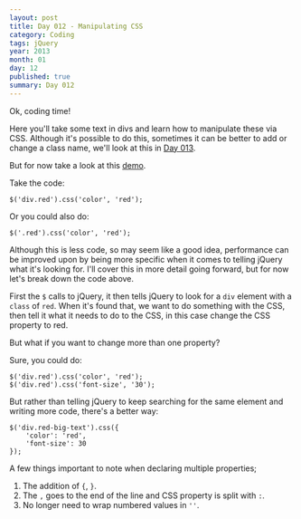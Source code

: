 ```yaml
---
layout: post
title: Day 012 - Manipulating CSS
category: Coding
tags: jQuery
year: 2013
month: 01
day: 12
published: true
summary: Day 012
---
```


Ok, coding time!

Here you'll take some text in divs and learn how to manipulate these via CSS. Although it's possible to do this, sometimes it can be better to add or change a class name, we'll look at this in [Day 013](/Day-013).

But for now take a look at this [demo](/demos/Day-012.html).


Take the code:

	$('div.red').css('color', 'red');


Or you could also do:

	$('.red').css('color', 'red');


Although this is less code, so may seem like a good idea, performance can be improved upon by being more specific when it comes to telling jQuery what it's looking for. I'll cover this in more detail going forward, but for now let's break down the code above.

First the `$` calls to jQuery, it then tells jQuery to look for a `div` element with a `class` of `red`.
When it's found that, we want to do something with the CSS, then tell it what it needs to do to the CSS, in this case change the CSS property to red.

But what if you want to change more than one property?

Sure, you could do:

	$('div.red').css('color', 'red');
	$('div.red').css('font-size', '30');


But rather than telling jQuery to keep searching for the same element and writing more code, there's a better way:

	$('div.red-big-text').css({
		'color': 'red',
		'font-size': 30
	});


A few things important to note when declaring multiple properties;

1. The addition of `{`, `}`.
2. The `,` goes to the end of the line and CSS property is split with `:`.
3. No longer need to wrap numbered values in `''`.